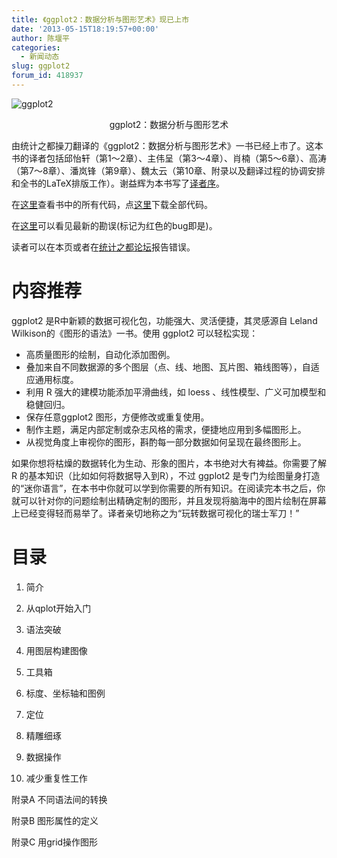 ```yaml
---
title: 《ggplot2：数据分析与图形艺术》现已上市
date: '2013-05-15T18:19:57+00:00'
author: 陈堰平
categories:
  - 新闻动态
slug: ggplot2
forum_id: 418937
---
```


![ggplot2](https://uploads.cosx.org/2013/05/ggplot2.jpg)

<p style='text-align: center'>ggplot2：数据分析与图形艺术</p>

由统计之都操刀翻译的《ggplot2：数据分析与图形艺术》一书已经上市了。这本书的译者包括邱怡轩（第1～2章）、主伟呈（第3～4章）、肖楠（第5～6章）、高涛（第7～8章）、潘岚锋（第9章）、魏太云（第10章、附录以及翻译过程的协调安排和全书的LaTeX排版工作）。谢益辉为本书写了[译者序](https://github.com/cosname/ggplot2-translation/blob/master/preface.md)。

<!--more-->

在[这里](http://t.cn/zT8K3n7)查看书中的所有代码，点[这里](https://github.com/cosname/ggplot2-translation/archive/master.zip)下载全部代码。

在[这里](http://t.cn/zHpXZFE)可以看见最新的勘误(标记为红色的bug即是)。

读者可以在本页或者在[统计之都论坛](https://cos.name/cn/topic/110682)报告错误。

# 内容推荐

ggplot2 是R中新颖的数据可视化包，功能强大、灵活便捷，其灵感源自 Leland Wilkison的《图形的语法》一书。使用 ggplot2 可以轻松实现：

- 高质量图形的绘制，自动化添加图例。
- 叠加来自不同数据源的多个图层（点、线、地图、瓦片图、箱线图等），自适应通用标度。
- 利用 R 强大的建模功能添加平滑曲线，如 loess 、线性模型、广义可加模型和稳健回归。
- 保存任意ggplot2 图形，方便修改或重复使用。
- 制作主题，满足内部定制或杂志风格的需求，便捷地应用到多幅图形上。
- 从视觉角度上审视你的图形，斟酌每一部分数据如何呈现在最终图形上。

如果你想将枯燥的数据转化为生动、形象的图片，本书绝对大有裨益。你需要了解 R 的基本知识（比如如何将数据导入到R），不过 ggplot2 是专门为绘图量身打造的“迷你语言”，在本书中你就可以学到你需要的所有知识。在阅读完本书之后，你就可以针对你的问题绘制出精确定制的图形，并且发现将脑海中的图片绘制在屏幕上已经变得轻而易举了。译者亲切地称之为“玩转数据可视化的瑞士军刀！”

# 目录

1. 简介
  
1. 从qplot开始入门
  
1. 语法突破
  
1. 用图层构建图像
  
1. 工具箱
  
1. 标度、坐标轴和图例
  
1. 定位
  
1. 精雕细琢
  
1. 数据操作
  
1. 减少重复性工作
  
附录A 不同语法间的转换
  
附录B 图形属性的定义
  
附录C 用grid操作图形
